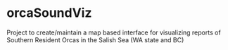 # orcaSoundViz

Project to create/maintain a map based interface for visualizing reports 
of Southern Resident Orcas in the Salish Sea (WA state and BC)
